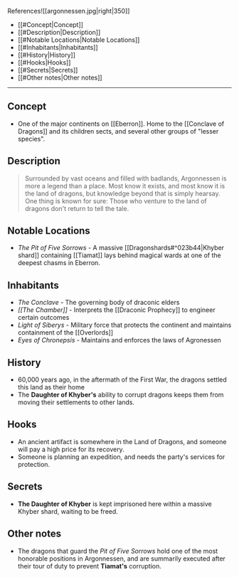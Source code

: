 References![[argonnessen.jpg|right|350]]
- [[#Concept|Concept]]
- [[#Description|Description]]
- [[#Notable Locations|Notable Locations]]
- [[#Inhabitants|Inhabitants]]
- [[#History|History]]
- [[#Hooks|Hooks]]
- [[#Secrets|Secrets]]
- [[#Other notes|Other notes]]

---

## Concept
- One of the major continents on [[Eberron]]. Home to the [[Conclave of Dragons]] and its children sects, and several other groups of "lesser species".

## Description
>  Surrounded by vast oceans and filled with badlands, Argonnessen is more a legend than a place. Most know it exists, and most know it is the land of dragons, but knowledge beyond that is simply hearsay. One thing is known for sure: Those who venture to the land of dragons don't return to tell the tale.

## Notable Locations
- *The Pit of Five Sorrows* - A massive [[Dragonshards#^023b44|Khyber shard]] containing [[Tiamat]] lays behind magical wards at one of the deepest chasms in Eberron.

## Inhabitants
- *The Conclave* - The governing body of draconic elders
- *[[The Chamber]]* - Interprets the [[Draconic Prophecy]] to engineer certain outcomes
- *Light of Siberys* - Military force that protects the continent and maintains containment of the [[Overlords]]
- *Eyes of Chronepsis* - Maintains and enforces the laws of Agronessen

## History
- 60,000 years ago, in the aftermath of the First War, the dragons settled this land as their home
- The **Daughter of Khyber's** ability to corrupt dragons keeps them from moving their settlements to other lands.

## Hooks
- An ancient artifact is somewhere in the Land of Dragons, and someone will pay a high price for its recovery.
- Someone is planning an expedition, and needs the party's services for protection.

## Secrets
- **The Daughter of Khyber** is kept imprisoned here within a massive Khyber shard, waiting to be freed. 

## Other notes
- The dragons that guard the *Pit of Five Sorrows* hold one of the most honorable positions in Argonnessen, and are summarily executed after their tour of duty to prevent **Tiamat's** corruption.